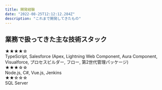 ```yaml
---
title: 開発経験
date: "2022-08-25T12:12:12.284Z"
description: "これまで開発してきたもの"
---
```


## 業務で扱ってきた主な技術スタック  
★★★★☆  
TypeScript, Salesforce (Apex, Lightning Web Component, Aura Component, Visualforce, プロセスビルダー, フロー, 第2世代管理パッケージ)  
★★★☆☆  
Node.js, C#, Vue.js, Jenkins  
★★☆☆☆  
SQL Server  

<!-- <hr />

## これまで経験した開発内容
### Salesforce上での自社プロダクト立ち上げ（0→1→10への拡大）


### 生産管理パッケージのスクラッチ開発


### 開発部の新人研修の講師（新人6名の教育・育成）
#### 自分が行ったこと

### Salesforceと他社の販売管理システムのデータ連携（受託案件）


### Salesforce上での名刺読み取りアプリ・送付状作成アプリの開発（入社直後の新人研修） -->

